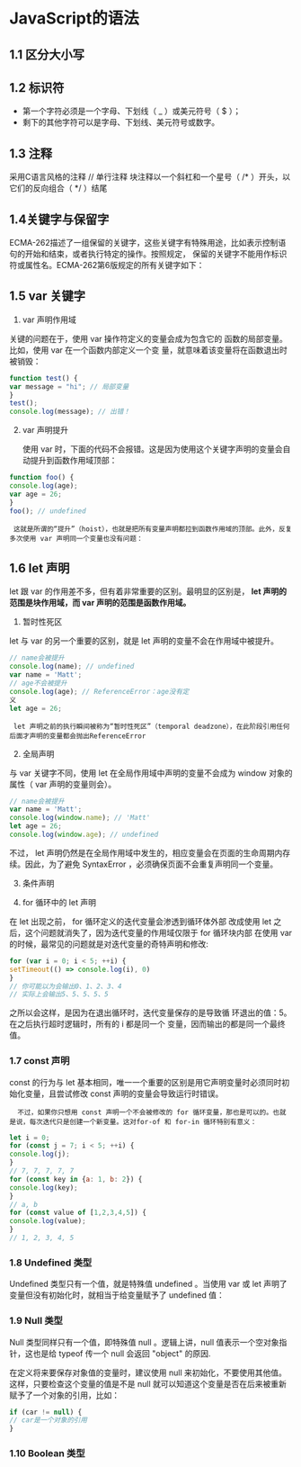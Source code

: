 # JavaScript的语法

## 1.1 区分大小写

## 1.2 标识符

* 第一个字符必须是一个字母、下划线（ _ ）或美元符号（ $ ）；
* 剩下的其他字符可以是字母、下划线、美元符号或数字。

## 1.3 注释

采用C语言风格的注释
// 单行注释
块注释以一个斜杠和一个星号（ /* ）开头，以它们的反向组合（ */ ）结尾

## 1.4关键字与保留字

ECMA-262描述了一组保留的关键字，这些关键字有特殊用途，比如表示控制语句的开始和结束，或者执行特定的操作。按照规定，
保留的关键字不能用作标识符或属性名。ECMA-262第6版规定的所有关键字如下：

## 1.5 var 关键字

1. var 声明作用域

关键的问题在于，使用 var 操作符定义的变量会成为包含它的
函数的局部变量。比如，使用 var 在一个函数内部定义一个变
量，就意味着该变量将在函数退出时被销毁：

```javascript
function test() {
var message = "hi"; // 局部变量
}
test();
console.log(message); // 出错！
```
2. var 声明提升

      使用 var 时，下面的代码不会报错。这是因为使用这个关键字声明的变量会自动提升到函数作用域顶部：

```javascript
function foo() {
console.log(age);
var age = 26;
}
foo(); // undefined
```

     这就是所谓的“提升”（hoist），也就是把所有变量声明都拉到函数作用域的顶部。此外，反复多次使用 var 声明同一个变量也没有问题：

## 1.6 let 声明

let 跟 var 的作用差不多，但有着非常重要的区别。最明显的区别是， **let 声明的范围是块作用域，而 var 声明的范围是函数作用域。**

1. 暂时性死区

let 与 var 的另一个重要的区别，就是 let 声明的变量不会在作用域中被提升。

```javascript
// name会被提升
console.log(name); // undefined
var name = 'Matt';
// age不会被提升
console.log(age); // ReferenceError：age没有定
义
let age = 26;
```
     let 声明之前的执行瞬间被称为“暂时性死区”（temporal deadzone），在此阶段引用任何后面才声明的变量都会抛出ReferenceError


2. 全局声明

与 var 关键字不同，使用 let 在全局作用域中声明的变量不会成为 window 对象的属性（ var 声明的变量则会）。

```javascript
// name会被提升
var name = 'Matt';
console.log(window.name); // 'Matt'
let age = 26;
console.log(window.age); // undefined
```
不过， let 声明仍然是在全局作用域中发生的，相应变量会在页面的生命周期内存续。因此，为了避免 SyntaxError ，必须确保页面不会重复声明同一个变量。


3. 条件声明


4. for 循环中的 let 声明

在 let 出现之前， for 循环定义的迭代变量会渗透到循环体外部
改成使用 let 之后，这个问题就消失了，因为迭代变量的作用域仅限于 for 循环块内部
在使用 var 的时候，最常见的问题就是对迭代变量的奇特声明和修改:

```javascript
for (var i = 0; i < 5; ++i) {
setTimeout(() => console.log(i), 0)
}
// 你可能以为会输出0、1、2、3、4
// 实际上会输出5、5、5、5、5
```

之所以会这样，是因为在退出循环时，迭代变量保存的是导致循
环退出的值：5。在之后执行超时逻辑时，所有的 i 都是同一个
变量，因而输出的都是同一个最终值。

### 1.7 const 声明

const 的行为与 let 基本相同，唯一一个重要的区别是用它声明变量时必须同时初始化变量，且尝试修改 const 声明的变量会导致运行时错误。

      不过，如果你只想用 const 声明一个不会被修改的 for 循环变量，那也是可以的。也就是说，每次迭代只是创建一个新变量。这对for-of 和 for-in 循环特别有意义：

```javascript
let i = 0;
for (const j = 7; i < 5; ++i) {
console.log(j);
}
// 7, 7, 7, 7, 7
for (const key in {a: 1, b: 2}) {
console.log(key);
}
// a, b
for (const value of [1,2,3,4,5]) {
console.log(value);
}
// 1, 2, 3, 4, 5

```

### 1.8 Undefined 类型

Undefined 类型只有一个值，就是特殊值 undefined 。当使用 var 或 let 声明了变量但没有初始化时，就相当于给变量赋予了 undefined 值：

### 1.9 Null 类型

Null 类型同样只有一个值，即特殊值 null 。逻辑上讲，null 值表示一个空对象指针，这也是给 typeof 传一个 null 会返回 "object" 的原因.

在定义将来要保存对象值的变量时，建议使用 null 来初始化，不要使用其他值。这样，只要检查这个变量的值是不是 null 就可以知道这个变量是否在后来被重新赋予了一个对象的引用，比如：

```javascript
if (car != null) {
// car是一个对象的引用
}
```

### 1.10 Boolean 类型
















